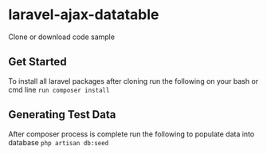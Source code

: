# laravel-ajax-datatable
Clone or download code sample

## Get Started
To install all laravel packages after cloning run the following on your bash or cmd line
```run composer install```

## Generating Test Data
After composer process is complete run the following to populate data into database
```php artisan db:seed```
